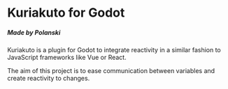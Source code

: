 # Kuriakuto for Godot
##### Made by Polanski

Kuriakuto is a plugin for Godot to integrate reactivity in a similar fashion to JavaScript frameworks like Vue or React.

The aim of this project is to ease communication between variables and create reactivity to changes.
